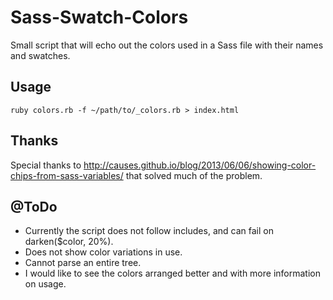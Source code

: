 # Sass-Swatch-Colors

Small script that will echo out the colors used in a Sass file with their names and swatches.

## Usage

``` ruby colors.rb -f ~/path/to/_colors.rb > index.html ```

## Thanks

Special thanks to http://causes.github.io/blog/2013/06/06/showing-color-chips-from-sass-variables/ that solved much of the problem.

## @ToDo
- Currently the script does not follow includes, and can fail on darken($color, 20%).
- Does not show color variations in use.
- Cannot parse an entire tree.
- I would like to see the colors arranged better and with more information on usage.